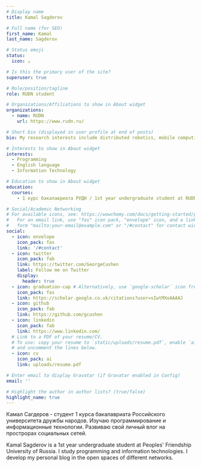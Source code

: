 ```yaml
---
# Display name
title: Kamal Sagderov

# Full name (for SEO)
first_name: Kamal
last_name: Sagderov

# Status emoji
status:
  icon: ☕️

# Is this the primary user of the site?
superuser: true

# Role/position/tagline
role: RUDN student

# Organizations/Affiliations to show in About widget
organizations:
  - name: RUDN
    url: https://www.rudn.ru/

# Short bio (displayed in user profile at end of posts)
bio: My research interests include distributed robotics, mobile computing and programmable matter.

# Interests to show in About widget
interests:
  - Programming
  - English language
  - Information Technology

# Education to show in About widget
education:
  courses:
    - 1 курс бакалавриата РУДН / 1st year undergraduate student at RUDN University

# Social/Academic Networking
# For available icons, see: https://wowchemy.com/docs/getting-started/page-builder/#icons
#   For an email link, use "fas" icon pack, "envelope" icon, and a link in the
#   form "mailto:your-email@example.com" or "/#contact" for contact widget.
social:
  - icon: envelope
    icon_pack: fas
    link: '/#contact'
  - icon: twitter
    icon_pack: fab
    link: https://twitter.com/GeorgeCushen
    label: Follow me on Twitter
    display:
      header: true
  - icon: graduation-cap # Alternatively, use `google-scholar` icon from `ai` icon pack
    icon_pack: fas
    link: https://scholar.google.co.uk/citations?user=sIwtMXoAAAAJ
  - icon: github
    icon_pack: fab
    link: https://github.com/gcushen
  - icon: linkedin
    icon_pack: fab
    link: https://www.linkedin.com/
  # Link to a PDF of your resume/CV.
  # To use: copy your resume to `static/uploads/resume.pdf`, enable `ai` icons in `params.yaml`,
  # and uncomment the lines below.
  - icon: cv
    icon_pack: ai
    link: uploads/resume.pdf

# Enter email to display Gravatar (if Gravatar enabled in Config)
email: ''

# Highlight the author in author lists? (true/false)
highlight_name: true
---
```

Камал Сагдеров - студент 1 курса бакалавриата Российского университета дружбы народов. Изучаю программирование и информационные технологии. Развиваю свой личный влог на прострорах социальных сетей.

Kamal Sagderov is a 1st year undergraduate student at Peoples' Friendship University of Russia. I study programming and information technologies. I develop my personal blog in the open spaces of different networks.


